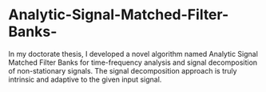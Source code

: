 # Analytic-Signal-Matched-Filter-Banks-
In my doctorate thesis, I developed a novel algorithm named Analytic Signal Matched Filter Banks for time-frequency analysis and signal decomposition of non-stationary signals. The signal decomposition approach is truly intrinsic and adaptive to the given input signal.  
